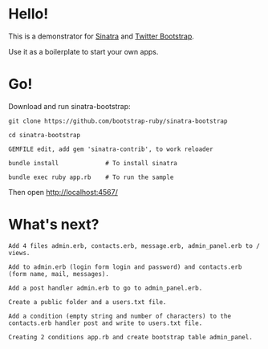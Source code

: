 Hello!
====

This is a demonstrator for [Sinatra](http://www.sinatrarb.com/) and [Twitter Bootstrap](http://getbootstrap.com/).

Use it as a boilerplate to start your own apps.

Go!
===

Download and run sinatra-bootstrap:

    git clone https://github.com/bootstrap-ruby/sinatra-bootstrap

    cd sinatra-bootstrap
    
    GEMFILE edit, add gem 'sinatra-contrib', to work reloader

    bundle install             # To install sinatra

    bundle exec ruby app.rb    # To run the sample

Then open [http://localhost:4567/](http://localhost:4567/)

What's next?
============

    Add 4 files admin.erb, contacts.erb, message.erb, admin_panel.erb to / views.
    
    Add to admin.erb (login form login and password) and contacts.erb (form name, mail, messages).

    Add a post handler admin.erb to go to admin_panel.erb.

    Create a public folder and a users.txt file.

    Add a condition (empty string and number of characters) to the contacts.erb handler post and write to users.txt file.
    
    Creating 2 conditions app.rb and create bootstrap table admin_panel.
    
    


    
 

    
 
    
 
      